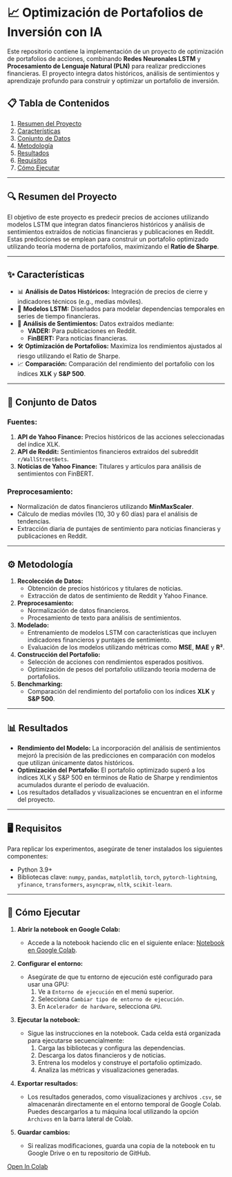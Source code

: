 # 📈 Optimización de Portafolios de Inversión con IA

Este repositorio contiene la implementación de un proyecto de optimización de portafolios de acciones, combinando **Redes Neuronales LSTM** y **Procesamiento de Lenguaje Natural (PLN)** para realizar predicciones financieras. El proyecto integra datos históricos, análisis de sentimientos y aprendizaje profundo para construir y optimizar un portafolio de inversión.

## 📋 Tabla de Contenidos
1. [Resumen del Proyecto](#resumen-del-proyecto)
2. [Características](#características)
3. [Conjunto de Datos](#conjunto-de-datos)
4. [Metodología](#metodología)
5. [Resultados](#resultados)
6. [Requisitos](#requisitos)
7. [Cómo Ejecutar](#cómo-ejecutar)

---

## 🔍 Resumen del Proyecto
El objetivo de este proyecto es predecir precios de acciones utilizando modelos LSTM que integran datos financieros históricos y análisis de sentimientos extraídos de noticias financieras y publicaciones en Reddit. Estas predicciones se emplean para construir un portafolio optimizado utilizando teoría moderna de portafolios, maximizando el **Ratio de Sharpe**.

---

## ✨ Características
- 📊 **Análisis de Datos Históricos:** Integración de precios de cierre y indicadores técnicos (e.g., medias móviles).
- 🧠 **Modelos LSTM:** Diseñados para modelar dependencias temporales en series de tiempo financieras.
- 📰 **Análisis de Sentimientos:** Datos extraídos mediante:
  - **VADER:** Para publicaciones en Reddit.
  - **FinBERT:** Para noticias financieras.
- 🛠 **Optimización de Portafolios:** Maximiza los rendimientos ajustados al riesgo utilizando el Ratio de Sharpe.
- 📈 **Comparación:** Comparación del rendimiento del portafolio con los índices **XLK** y **S&P 500**.

---

## 📂 Conjunto de Datos
### Fuentes:
1. **API de Yahoo Finance:** Precios históricos de las acciones seleccionadas del índice XLK.
2. **API de Reddit:** Sentimientos financieros extraídos del subreddit `r/WallStreetBets`.
3. **Noticias de Yahoo Finance:** Titulares y artículos para análisis de sentimientos con FinBERT.

### Preprocesamiento:
- Normalización de datos financieros utilizando **MinMaxScaler**.
- Cálculo de medias móviles (10, 30 y 60 días) para el análisis de tendencias.
- Extracción diaria de puntajes de sentimiento para noticias financieras y publicaciones en Reddit.

---

## ⚙️ Metodología
1. **Recolección de Datos:**
   - Obtención de precios históricos y titulares de noticias.
   - Extracción de datos de sentimiento de Reddit y Yahoo Finance.
2. **Preprocesamiento:**
   - Normalización de datos financieros.
   - Procesamiento de texto para análisis de sentimientos.
3. **Modelado:**
   - Entrenamiento de modelos LSTM con características que incluyen indicadores financieros y puntajes de sentimiento.
   - Evaluación de los modelos utilizando métricas como **MSE**, **MAE** y **R²**.
4. **Construcción del Portafolio:**
   - Selección de acciones con rendimientos esperados positivos.
   - Optimización de pesos del portafolio utilizando teoría moderna de portafolios.
5. **Benchmarking:**
   - Comparación del rendimiento del portafolio con los índices **XLK** y **S&P 500**.

---

## 📊 Resultados
- **Rendimiento del Modelo:** La incorporación del análisis de sentimientos mejoró la precisión de las predicciones en comparación con modelos que utilizan únicamente datos históricos.
- **Optimización del Portafolio:** El portafolio optimizado superó a los índices XLK y S&P 500 en términos de Ratio de Sharpe y rendimientos acumulados durante el período de evaluación.
- Los resultados detallados y visualizaciones se encuentran en el informe del proyecto.

---

## 🖥 Requisitos
Para replicar los experimentos, asegúrate de tener instalados los siguientes componentes:
- Python 3.9+
- Bibliotecas clave: `numpy`, `pandas`, `matplotlib`, `torch`, `pytorch-lightning`, `yfinance`, `transformers`, `asyncpraw`, `nltk`, `scikit-learn`.

---

## 🚀 Cómo Ejecutar
1. **Abrir la notebook en Google Colab:**
   - Accede a la notebook haciendo clic en el siguiente enlace: [Notebook en Google Colab](https://colab.research.google.com/drive/1yoEukNhkkuSWiU9w-OaJkLqYYgSRkhNQ?usp=sharing).

2. **Configurar el entorno:**
   - Asegúrate de que tu entorno de ejecución esté configurado para usar una GPU:
     1. Ve a `Entorno de ejecución` en el menú superior.
     2. Selecciona `Cambiar tipo de entorno de ejecución`.
     3. En `Acelerador de hardware`, selecciona `GPU`.

3. **Ejecutar la notebook:**
   - Sigue las instrucciones en la notebook. Cada celda está organizada para ejecutarse secuencialmente:
     1. Carga las bibliotecas y configura las dependencias.
     2. Descarga los datos financieros y de noticias.
     3. Entrena los modelos y construye el portafolio optimizado.
     4. Analiza las métricas y visualizaciones generadas.

4. **Exportar resultados:**
   - Los resultados generados, como visualizaciones y archivos `.csv`, se almacenarán directamente en el entorno temporal de Google Colab. Puedes descargarlos a tu máquina local utilizando la opción `Archivos` en la barra lateral de Colab.

5. **Guardar cambios:**
   - Si realizas modificaciones, guarda una copia de la notebook en tu Google Drive o en tu repositorio de GitHub.

[Open In Colab](https://colab.research.google.com/drive/1yoEukNhkkuSWiU9w-OaJkLqYYgSRkhNQ?usp=sharing)
